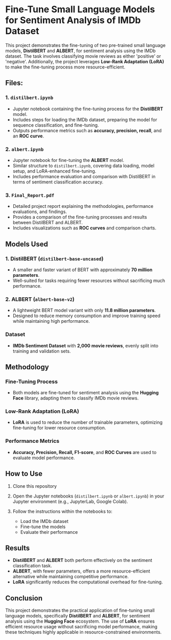 # Fine-Tune Small Language Models for Sentiment Analysis of IMDb Dataset

This project demonstrates the fine-tuning of two pre-trained small language models, **DistilBERT** and **ALBERT**, for sentiment analysis using the IMDb dataset. The task involves classifying movie reviews as either 'positive' or 'negative'. Additionally, the project leverages **Low-Rank Adaptation (LoRA)** to make the fine-tuning process more resource-efficient.

## Files:

### 1. `distilbert.ipynb`
- Jupyter notebook containing the fine-tuning process for the **DistilBERT** model.
- Includes steps for loading the IMDb dataset, preparing the model for sequence classification, and fine-tuning.
- Outputs performance metrics such as **accuracy, precision, recall**, and an **ROC curve**.

### 2. `albert.ipynb`
- Jupyter notebook for fine-tuning the **ALBERT** model.
- Similar structure to `distilbert.ipynb`, covering data loading, model setup, and LoRA-enhanced fine-tuning.
- Includes performance evaluation and comparison with DistilBERT in terms of sentiment classification accuracy.

### 3. `Final_Report.pdf`
- Detailed project report explaining the methodologies, performance evaluations, and findings.
- Provides a comparison of the fine-tuning processes and results between DistilBERT and ALBERT.
- Includes visualizations such as **ROC curves** and comparison charts.

## Models Used

### 1. **DistilBERT** (`distilbert-base-uncased`)
- A smaller and faster variant of BERT with approximately **70 million parameters**.
- Well-suited for tasks requiring fewer resources without sacrificing much performance.

### 2. **ALBERT** (`albert-base-v2`)
- A lightweight BERT model variant with only **11.8 million parameters**.
- Designed to reduce memory consumption and improve training speed while maintaining high performance.

### Dataset
- **IMDb Sentiment Dataset** with **2,000 movie reviews**, evenly split into training and validation sets.

## Methodology

### Fine-Tuning Process
- Both models are fine-tuned for sentiment analysis using the **Hugging Face** library, adapting them to classify IMDb movie reviews.

### Low-Rank Adaptation (LoRA)
- **LoRA** is used to reduce the number of trainable parameters, optimizing fine-tuning for lower resource consumption.

### Performance Metrics
- **Accuracy, Precision, Recall, F1-score**, and **ROC Curves** are used to evaluate model performance.

## How to Use

1. Clone this repository

2. Open the Jupyter notebooks (`distilbert.ipynb` or `albert.ipynb`) in your Jupyter environment (e.g., JupyterLab, Google Colab).

3. Follow the instructions within the notebooks to:
   - Load the IMDb dataset
   - Fine-tune the models
   - Evaluate their performance

## Results

- **DistilBERT** and **ALBERT** both perform effectively on the sentiment classification task.
- **ALBERT**, with fewer parameters, offers a more resource-efficient alternative while maintaining competitive performance.
- **LoRA** significantly reduces the computational overhead for fine-tuning.

## Conclusion

This project demonstrates the practical application of fine-tuning small language models, specifically **DistilBERT** and **ALBERT**, for sentiment analysis using the **Hugging Face** ecosystem. The use of **LoRA** ensures efficient resource usage without sacrificing model performance, making these techniques highly applicable in resource-constrained environments.

